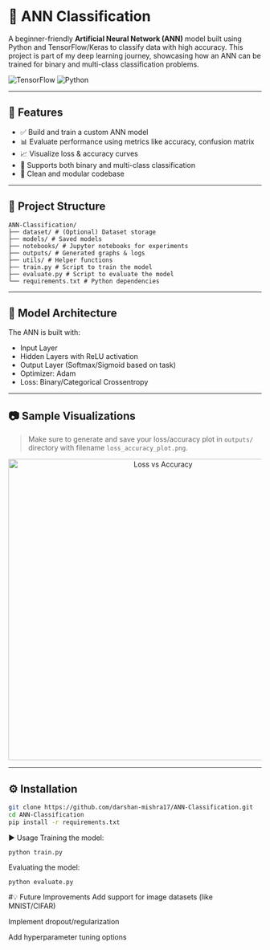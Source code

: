 # 🤖 ANN Classification

A beginner-friendly **Artificial Neural Network (ANN)** model built using Python and TensorFlow/Keras to classify data with high accuracy. This project is part of my deep learning journey, showcasing how an ANN can be trained for binary and multi-class classification problems.

![TensorFlow](https://img.shields.io/badge/TensorFlow-FF6F00?style=for-the-badge&logo=tensorflow&logoColor=white)
![Python](https://img.shields.io/badge/Python-3776AB?style=for-the-badge&logo=python&logoColor=white)


---

## 🚀 Features

- ✅ Build and train a custom ANN model  
- 📊 Evaluate performance using metrics like accuracy, confusion matrix  
- 📈 Visualize loss & accuracy curves  
- 🔬 Supports both binary and multi-class classification  
- 💾 Clean and modular codebase  

---

## 📁 Project Structure
````
ANN-Classification/
├── dataset/ # (Optional) Dataset storage
├── models/ # Saved models
├── notebooks/ # Jupyter notebooks for experiments
├── outputs/ # Generated graphs & logs
├── utils/ # Helper functions
├── train.py # Script to train the model
├── evaluate.py # Script to evaluate the model
└── requirements.txt # Python dependencies
````


---

## 🧠 Model Architecture

The ANN is built with:

- Input Layer  
- Hidden Layers with ReLU activation  
- Output Layer (Softmax/Sigmoid based on task)  
- Optimizer: Adam  
- Loss: Binary/Categorical Crossentropy  

---

## 📷 Sample Visualizations

> Make sure to generate and save your loss/accuracy plot in `outputs/` directory with filename `loss_accuracy_plot.png`.

<p align="center">
  <img src="outputs/loss_accuracy_plot.png" width="600" alt="Loss vs Accuracy">
</p>

---

## ⚙️ Installation

```bash
git clone https://github.com/darshan-mishra17/ANN-Classification.git
cd ANN-Classification
pip install -r requirements.txt
```
▶️ Usage
Training the model:
```
python train.py
```
Evaluating the model:
```
python evaluate.py
```
#💡 Future Improvements
Add support for image datasets (like MNIST/CIFAR)

Implement dropout/regularization

Add hyperparameter tuning options
